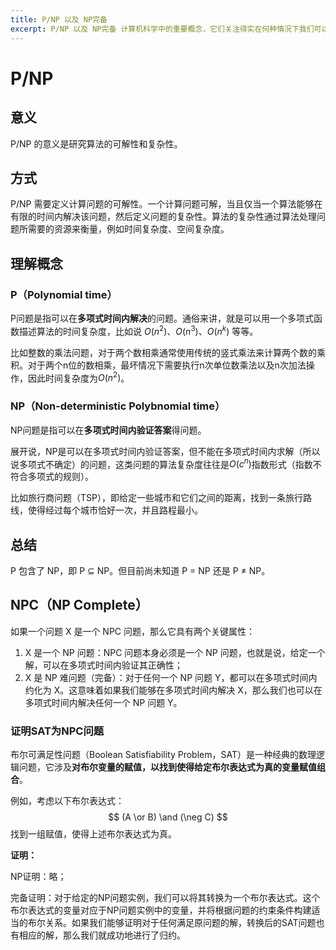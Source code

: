 ```yaml
---
title: P/NP 以及 NP完备
excerpt: P/NP 以及 NP完备 计算机科学中的重要概念，它们关注得实在何种情况下我们可以有效地解决一个问题。
---
```


# P/NP

## 意义

P/NP 的意义是研究算法的可解性和复杂性。

## 方式

P/NP 需要定义计算问题的可解性。一个计算问题可解，当且仅当一个算法能够在有限的时间内解决该问题，然后定义问题的复杂性。算法的复杂性通过算法处理问题所需要的资源来衡量，例如时间复杂度、空间复杂度。

## 理解概念

### P（Polynomial time）

P问题是指可以在**多项式时间内解决**的问题。通俗来讲，就是可以用一个多项式函数描述算法的时间复杂度，比如说 $O(n^2)$、$O(n^3)$、$O(n^k)$ 等等。

比如整数的乘法问题，对于两个数相乘通常使用传统的竖式乘法来计算两个数的乘积。对于两个n位的数相乘，最坏情况下需要执行n次单位数乘法以及n次加法操作，因此时间复杂度为$O(n^2)$。

### NP（Non-deterministic Polybnomial time）

NP问题是指可以在**多项式时间内验证答案**得问题。

展开说，NP是可以在多项式时间内验证答案，但不能在多项式时间内求解（所以说多项式不确定）的问题，这类问题的算法复杂度往往是$O(c^n)$指数形式（指数不符合多项式的规则）。

比如旅行商问题（TSP），即给定一些城市和它们之间的距离，找到一条旅行路线，使得经过每个城市恰好一次，并且路程最小。

## 总结

P 包含了 NP，即 P ⊆ NP。但目前尚未知道 P = NP 还是 P ≠ NP。

## NPC（NP Complete）

如果一个问题 X 是一个 NPC 问题，那么它具有两个关键属性：

1. X 是一个 NP 问题：NPC 问题本身必须是一个 NP 问题，也就是说，给定一个解，可以在多项式时间内验证其正确性；
2.  X 是 NP 难问题（完备）：对于任何一个 NP 问题 Y，都可以在多项式时间内约化为 X。这意味着如果我们能够在多项式时间内解决 X，那么我们也可以在多项式时间内解决任何一个 NP 问题 Y。

### 证明SAT为NPC问题

布尔可满足性问题（Boolean Satisfiability Problem，SAT）是一种经典的数理逻辑问题，它涉及**对布尔变量的赋值，以找到使得给定布尔表达式为真的变量赋值组合**。

例如，考虑以下布尔表达式：
$$
(A \or B) \and (\neg C)
$$
找到一组赋值，使得上述布尔表达式为真。

**证明：**

NP证明：略；

完备证明：对于给定的NP问题实例，我们可以将其转换为一个布尔表达式。这个布尔表达式的变量对应于NP问题实例中的变量，并将根据问题的约束条件构建适当的布尔关系。如果我们能够证明对于任何满足原问题的解，转换后的SAT问题也有相应的解，那么我们就成功地进行了归约。



